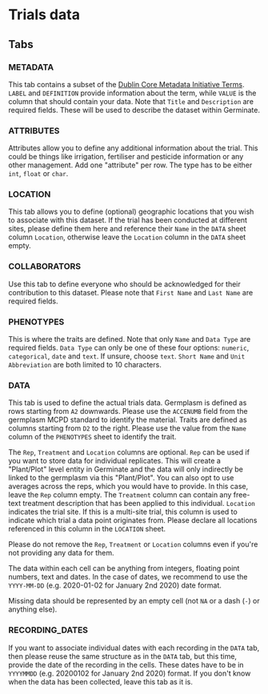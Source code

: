 # Trials data

## Tabs

### METADATA
This tab contains a subset of the [Dublin Core Metadata Initiative Terms](https://www.dublincore.org/specifications/dublin-core/dcmi-terms/). `LABEL` and `DEFINITION` provide information about the term, while `VALUE` is the column that should contain your data.
Note that `Title` and `Description` are required fields. These will be used to describe the dataset within Germinate.

### ATTRIBUTES
Attributes allow you to define any additional information about the trial. This could be things like irrigation, fertiliser and pesticide information or any other management. Add one "attribute" per row. The type has to be either `int`, `float` or `char`.

### LOCATION
This tab allows you to define (optional) geographic locations that you wish to associate with this dataset. If the trial has been conducted at different sites, please define them here and reference their `Name` in the `DATA` sheet column `Location`, otherwise leave the `Location` column in the `DATA` sheet empty.

### COLLABORATORS
Use this tab to define everyone who should be acknowledged for their contribution to this dataset. Please note that `First Name` and `Last Name` are required fields.

### PHENOTYPES
This is where the traits are defined. Note that only `Name` and `Data Type` are required fields. `Data Type` can only be one of these four options: `numeric`, `categorical`, `date` and `text`. If unsure, choose `text`. `Short Name` and `Unit Abbreviation` are both limited to 10 characters.

### DATA
This tab is used to define the actual trials data. Germplasm is defined as rows starting from `A2` downwards. Please use the `ACCENUMB` field from the germplasm MCPD standard to identify the material. Traits are defined as columns starting from `D2` to the right. Please use the value from the `Name` column of the `PHENOTYPES` sheet to identify the trait.

The `Rep`, `Treatment` and `Location` columns are optional. `Rep` can be used if you want to store data for individual replicates. This will create a "Plant/Plot" level entity in Germinate and the data will only indirectly be linked to the germplasm via this "Plant/Plot". You can also opt to use averages across the reps, which you would have to provide. In this case, leave the `Rep` column empty. The `Treatment` column can contain any free-text treatment description that has been applied to this individual. `Location` indicates the trial site. If this is a multi-site trial, this column is used to indicate which trial a data point originates from. Please declare all locations referenced in this column in the `LOCATION` sheet.

Please do not remove the `Rep`, `Treatment` or `Location` columns even if you're not providing any data for them.

The data within each cell can be anything from integers, floating point numbers, text and dates. In the case of dates, we recommend to use the `YYYY-MM-DD` (e.g. 2020-01-02 for January 2nd 2020) date format.

Missing data should be represented by an empty cell (not `NA` or a dash (`-`) or anything else).

### RECORDING_DATES

If you want to associate individual dates with each recording in the `DATA` tab, then please reuse the same structure as in the `DATA` tab, but this time, provide the date of the recording in the cells. These dates have to be in `YYYYMMDD` (e.g. 20200102 for January 2nd 2020) format. If you don't know when the data has been collected, leave this tab as it is.